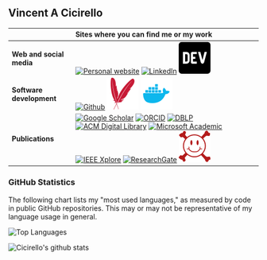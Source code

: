 ## Vincent A Cicirello

| | Sites where you can find me or my work |
| :--- | :--- |
| __Web and social media__ | [![Personal website](https://www.cicirello.org/images/logo.svg)](https://www.cicirello.org/) [![LinkedIn](https://www.cicirello.org/images/in.svg)](https://www.linkedin.com/in/vacicirello) [![DEV Profile](https://github.com/cicirello/cicirello/blob/master/images/devto.svg)](https://dev.to/cicirello) |
| __Software development__ | [![Github](https://www.cicirello.org/images/mark-github-16.svg)](https://github.com/cicirello) [![Maven Central](https://github.com/cicirello/cicirello/blob/master/images/maven.svg)](https://search.maven.org/search?q=g:org.cicirello) [![Docker Hub](https://github.com/cicirello/cicirello/blob/master/images/docker.svg)](https://hub.docker.com/u/cicirello) |
| __Publications__ | [![Google Scholar](https://www.cicirello.org/images/gs.svg)](http://scholar.google.com/citations?user=wq4N1CoAAAAJ) [![ORCID](https://www.cicirello.org/images/orcid.svg)](https://orcid.org/0000-0003-1072-8559) [![DBLP](https://www.cicirello.org/images/dblp.svg)](http://dblp.org/pid/57/5754) [![ACM Digital Library](https://www.cicirello.org/images/acm.svg)](http://dl.acm.org/author_page.cfm?id=81100638594) [![Microsoft Academic](https://www.cicirello.org/images/microsoftacademic.svg)](https://academic.microsoft.com/profile/507gjie3-7641-40f5-e807-009gg36i8eh6/VincentA.Cicirello/) [![IEEE Xplore](https://www.cicirello.org/images/ieee.svg)](https://ieeexplore.ieee.org/author/37272496500) [![ResearchGate](https://www.cicirello.org/images/rg.svg)](https://www.researchgate.net/profile/Vincent_Cicirello) [![arXiv](https://github.com/cicirello/cicirello/blob/master/images/arxiv.svg)](https://arxiv.org/search/?searchtype=author&query=Cicirello%2C+V+A) |

### GitHub Statistics

The following chart lists my "most used languages," as measured by code in public GitHub repositories. This may or may not be representative of my language usage in general.

![Top Languages](https://github-readme-stats.vercel.app/api/top-langs/?username=cicirello&layout=compact&langs_count=5&theme=dark)

![Cicirello's github stats](https://github-readme-stats.vercel.app/api?username=cicirello&show_icons=true&count_private=true&include_all_commits=true&theme=dark)


<!--
**cicirello/cicirello** is a ✨ _special_ ✨ repository because its `README.md` (this file) appears on your GitHub profile.

Here are some ideas to get you started:

- 🔭 I’m currently working on ...
- 🌱 I’m currently learning ...
- 👯 I’m looking to collaborate on ...
- 🤔 I’m looking for help with ...
- 💬 Ask me about ...
- 📫 How to reach me: ...
- 😄 Pronouns: ...
- ⚡ Fun fact: ...
-->
